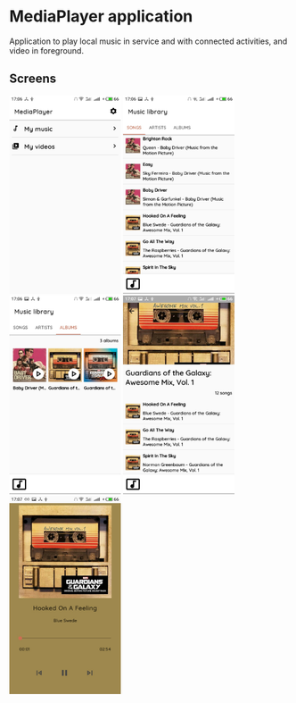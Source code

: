 # MediaPlayer application

Application to play local music in service and with connected activities, and video in foreground.

## Screens

<p float="left">
  <img src="art/main_screen.jpg" width="200" />
  <img src="art/music_library_songs.jpg" width="200" /> 
  <img src="art/music_libraby_albums.jpg" width="200" />
  <img src="art/library_details.jpg" width="200" />
  <img src="art/foreground_player.jpg" width="200" />
</p>
